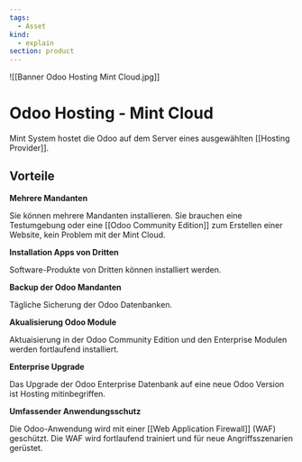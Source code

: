 ```yaml
---
tags:
  - Asset
kind:
  - explain
section: product
---
```


![[Banner Odoo Hosting Mint Cloud.jpg]]

# Odoo Hosting - Mint Cloud

Mint System hostet die Odoo auf dem Server eines ausgewählten [[Hosting Provider]].

## Vorteile

**Mehrere Mandanten**

Sie können mehrere Mandanten installieren. Sie brauchen eine Testumgebung oder eine [[Odoo Community Edition]] zum Erstellen einer Website, kein Problem mit der Mint Cloud.

**Installation Apps von Dritten**

Software-Produkte von Dritten können installiert werden.

**Backup der Odoo Mandanten**

Tägliche Sicherung der Odoo Datenbanken.

**Akualisierung Odoo Module**

Aktuaisierung in der Odoo Community Edition und den Enterprise Modulen werden fortlaufend installiert.

**Enterprise Upgrade**

Das Upgrade der Odoo Enterprise Datenbank auf eine neue Odoo Version ist Hosting mitinbegriffen.

**Umfassender Anwendungsschutz**

Die Odoo-Anwendung wird mit einer [[Web Application Firewall]] (WAF) geschützt. Die WAF wird fortlaufend trainiert und für neue Angriffsszenarien gerüstet.
